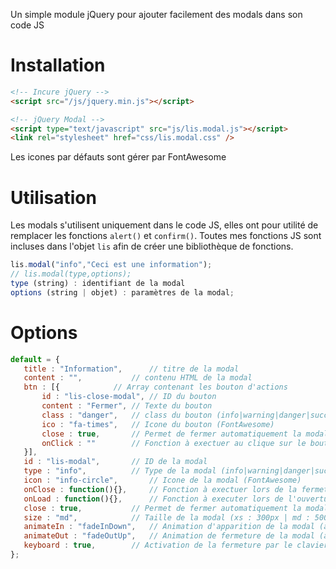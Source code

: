 Un simple module jQuery pour ajouter facilement des modals dans son code JS

# Installation

```html
<!-- Incure jQuery -->
<script src="/js/jquery.min.js"></script>

<!-- jQuery Modal -->
<script type="text/javascript" src="js/lis.modal.js"></script>
<link rel="stylesheet" href="css/lis.modal.css" />
```
Les icones par défauts sont gérer par FontAwesome

# Utilisation

Les modals s'utilisent uniquement dans le code JS, elles ont pour utilité de remplacer les fonctions `alert()` et `confirm()`.
Toutes mes fonctions JS sont incluses dans l'objet `lis` afin de créer une bibliothèque de fonctions.
```js
lis.modal("info","Ceci est une information");
// lis.modal(type,options);
type (string) : identifiant de la modal
options (string | objet) : paramètres de la modal;
```

# Options
 ```js
 default = {
	title : "Information",		// titre de la modal
	content : "",			// contenu HTML de la modal	
	btn : [{			// Array contenant les bouton d'actions
		id : "lis-close-modal",	// ID du bouton
		content : "Fermer",	// Texte du bouton
		class : "danger",	// class du bouton (info|warning|danger|success|default)
		ico : "fa-times",	// Icone du bouton (FontAwesome)
		close : true,		// Permet de fermer automatiquement la modal lors du clique sur le bouton
		onClick : ""		// Fonction à exectuer au clique sur le bouton (avant animation de fermeture)
	}],
	id : "lis-modal",		// ID de la modal
	type : "info",			// Type de la modal (info|warning|danger|success|default)
	icon : "info-circle",		// Icone de la modal (FontAwesome)
	onClose : function(){},		// Fonction à exectuer lors de la fermeture de la modal (après animation)
	onLoad : function(){},		// Fonction à executer lors de l'ouverture de la modal (après animation)
	close : true,			// Permet de fermer automatiquement la modal lors du clique sur le fond
	size : "md",			// Taille de la modal (xs : 300px | md : 500px | lg : 800px)
	animateIn : "fadeInDown",	// Animation d'apparition de la modal (animate.css)
	animateOut : "fadeOutUp",	// Animation de fermeture de la modal (animate.css)
	keyboard : true,		// Activation de la fermeture par le clavier ESC ou ENTER uniquement s'il n'y a qu'un bouton
};
```
